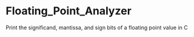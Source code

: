 # Floating_Point_Analyzer
Print the significand, mantissa, and sign bits of a floating point value in C
